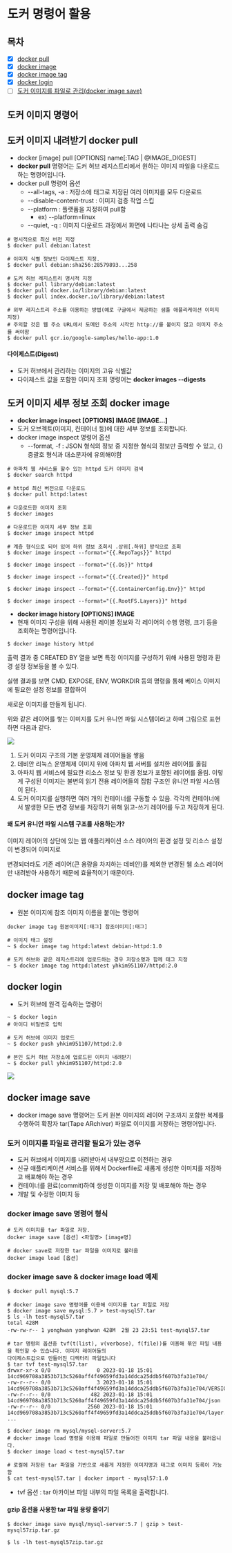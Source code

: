 # 도커 명령어 활용
## 목차
- [x] [docker pull](#도커-이미지-내려받기-docker-pull)
- [x] [docker image](#도커-이미지-세부-정보-조회-docker-image)
- [x] [docker image tag](#docker-image-tag)
- [x] [docker login](#docker-login)
- [ ] [도커 이미지를 파일로 관리(docker image save)](#docker-image-save)

## 도커 이미지 명령어
## 도커 이미지 내려받기 docker pull
- docker [image] pull [OPTIONS] name[:TAG | @IMAGE_DIGEST]
- **docker pull** 명령어는 도커 허브 레지스트리에서 원하는 이미지 파일을 다운로드하는 명령어입니다. 
- docker pull 명령어 옵션
  - --all-tags, -a : 저장소에 태그로 지정된 여러 이미지를 모두 다운로드
  - --disable-content-trust : 이미지 검증 작업 스킵
  - --platform : 플랫폼을 지정하여 pull함
    - ex) --platform=linux
  - --quiet, -q : 이미지 다운로드 과정에서 화면에 나타나는 상세 출력 숨김

```shell
# 명시적으로 최신 버전 지정
$ docker pull debian:latest

# 이미지 식별 정보인 다이제스트 지정.
$ docker pull debian:sha256:28579893...258

# 도커 허브 레지스트리 명시적 지정
$ docker pull library/debian:latest
$ docker pull docker.io/library/debian:latest
$ docker pull index.docker.io/library/debian:latest

# 외부 레지스트리 주소를 이용하는 방법(예로 구글에서 제공하는 샘플 애플리케이션 이미지 지정)
# 주의할 것은 웹 주소 URL에서 도메인 주소의 시작인 http://를 붙이지 않고 이미지 주소를 써야함
$ docker pull gcr.io/google-samples/hello-app:1.0
```

#### 다이제스트(Digest)
- 도커 허브에서 관리하는 이미지의 고유 식별값
- 다이제스트 값을 포함한 이미지 조회 명령어는 **docker images --digests**

## 도커 이미지 세부 정보 조회 docker image
- **docker image inspect [OPTIONS] IMAGE [IMAGE...]**
- 도커 오브젝트(이미지, 컨테이너 등)에 대한 세부 정보를 조회합니다.
- docker image inspect 명령어 옵션
  - --format, -f : JSON 형식의 정보 중 지정한 형식의 정보만 출력할 수 있고, {} 중괄호 형식과 대소문자에 유의해야함

```shell
# 아파치 웹 서비스를 할수 있는 httpd 도커 이미지 검색
$ docker search httpd

# httpd 최신 버전으로 다운로드
$ docker pull httpd:latest

# 다운로드한 이미지 조회
$ docker images

# 다운로드한 이미지 세부 정보 조회
$ docker image inspect httpd

# 계층 형식으로 되어 있어 하위 정보 조회시 .상위[.하위] 방식으로 조회
$ docker image inspect --format="{{.RepoTags}}" httpd

$ docker image inspect --format="{{.Os}}" httpd

$ docker image inspect --format="{{.Created}}" httpd

$ docker image inspect --format="{{.ContainerConfig.Env}}" httpd

$ docker image inspect --format="{{.RootFS.Layers}}" httpd
```

- **docker image history [OPTIONS] IMAGE**
- 현재 이미지 구성을 위해 사용된 레이블 정보와 각 레이어의 수행 명령, 크기 등을 조회하는 명령어입니다.

```shell
$ docker image history httpd
```

출력 결과 중 CREATED BY 열을 보면 특정 이미지를 구성하기 위해 사용된 명령과 환경 설정 정보등을 볼 수 있다.

실행 결과를 보면 CMD, EXPOSE, ENV, WORKDIR 등의 명령을 통해 베이스 이미지에 필요한 설정 정보를 결합하여

새로운 이미지를 만들게 됩니다.

위와 같은 레이어를 쌓는 이미지를 도커 유니언 파일 시스템이라고 하며 그림으로 표현하면 다음과 같다.

![](images/img.png)

1. 도커 이미지 구조의 기본 운영체제 레이어들을 쌓음
2. 데비안 리눅스 운영체제 이미지 위에 아파치 웹 서버를 설치한 레이어를 올림
3. 아파치 웹 서비스에 필요한 리소스 정보 및 환경 정보가 포함된 레이어를 올림.
이렇게 구성된 이미지는 불변의 읽기 전용 레이어들의 집합 구조인 유니언 파일 시스템이 된다.
4. 도커 이미지를 실행하면 여러 개의 컨테이너를 구동할 수 있음.
각각의 컨테이너에서 발생한 모든 변경 정보를 저장하기 위해 읽고-쓰기 레이어를 두고 저장하게 된다.

#### 왜 도커 유니언 파일 시스템 구조를 사용하는가?
이미지 레이어의 상단에 있는 웹 애플리케이션 소스 레이어의 환경 설정 및 리소스 설정이 변경되어 이미지로

변경되더라도 기존 레이어(큰 용량을 차지하는 데비안)를 제외한 변경된 웹 소스 레이어만 내려받아 사용하기 때문에 효율적이기 때문이다.

## docker image tag
- 원본 이미지에 참조 이미지 이름을 붙이는 명령어

```shell
docker image tag 원본이미지[:태그] 참조이미지[:태그]
```

```shell
# 이미지 태그 설정
~ $ docker image tag httpd:latest debian-httpd:1.0

# 도커 허브와 같은 레지스트리에 업로드하는 경우 저장소명과 함께 태그 지정
~ $ docker image tag httpd:latest yhkim951107/httpd:2.0
```

## docker login
- 도커 허브에 원격 접속하는 명령어

```shell
~ $ docker login
# 아이디 비밀번호 입력

# 도커 허브에 이미지 업로드
~ $ docker push yhkim951107/httpd:2.0

# 본인 도커 허브 저장소에 업로드된 이미지 내려받기
~ $ docker pull yhkim951107/httpd:2.0
```

![](images/img_1.png)

## docker image save
- docker image save 명령어는 도커 원본 이미지의 레이어 구조까지 포함한 복제를 수행하여 확장자 tar(Tape ARchiver) 파일로 이미지를 저장하는 
명령어입니다.

### 도커 이미지를 파일로 관리할 필요가 있는 경우
- 도커 허브에서 이미지를 내려받아서 내부망으로 이전하는 경우
- 신규 애플리케이션 서비스를 위해서 Dockerfile로 새롭게 생성한 이미지를 저장하고 배포해야 하는 경우
- 컨테이너를 완료(commit)하여 생성한 이미지를 저장 및 배포해야 하는 경우
- 개발 및 수정한 이미지 등

### docker image save 명령어 형식
```
# 도커 이미지를 tar 파일로 저장.
docker image save [옵션] <파일명> [image명]

# docker save로 저장한 tar 파일을 이미지로 불러옴
docker image load [옵션]
```

### docker image save & docker image load 예제
```shell
$ docker pull mysql:5.7

# docker image save 명령어를 이용해 이미지를 tar 파일로 저장
$ docker image save mysql:5.7 > test-mysql57.tar
$ ls -lh test-mysql57.tar
total 428M
-rw-rw-r-- 1 yonghwan yonghwan 428M  2월 23 23:51 test-mysql57.tar

# tar 명령의 옵션중 tvf(t(list), v(verbose), f(file))를 이용해 묶인 파일 내용을 확인할 수 있습니다. 이미지 레이어들의
다이제스트값으로 만들어진 디렉터리 파일입니다
$ tar tvf test-mysql57.tar
drwxr-xr-x 0/0               0 2023-01-18 15:01 14cd969708a3853b713c5260aff4f49659fd3a14ddca25ddb5f607b3fa31e704/
-rw-r--r-- 0/0               3 2023-01-18 15:01 14cd969708a3853b713c5260aff4f49659fd3a14ddca25ddb5f607b3fa31e704/VERSION
-rw-r--r-- 0/0             482 2023-01-18 15:01 14cd969708a3853b713c5260aff4f49659fd3a14ddca25ddb5f607b3fa31e704/json
-rw-r--r-- 0/0            2560 2023-01-18 15:01 14cd969708a3853b713c5260aff4f49659fd3a14ddca25ddb5f607b3fa31e704/layer.tar
...

$ docker image rm mysql/mysql-server:5.7
# docker image load 명령을 이용해 파일로 만들어진 이미지 tar 파일 내용을 불러옵니다.
$ docker image load < test-mysql57.tar

# 로컬에 저장된 tar 파일을 기반으로 새롭게 지정한 이미지명과 태그로 이미지 등록이 가능함
$ cat test-mysql57.tar | docker import - mysql57:1.0
```
- tvf 옵션 : tar 아카이브 파일 내부의 파일 목록을 출력합니다.

#### gzip 옵션을 사용한 tar 파일 용량 줄이기
```shell
$ docker image save mysql/mysql-server:5.7 | gzip > test-mysql57zip.tar.gz

$ ls -lh test-mysql57zip.tar.gz
```
